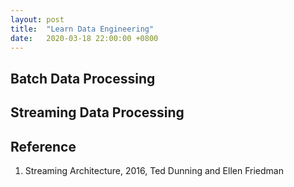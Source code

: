 ```yaml
---
layout: post
title:  "Learn Data Engineering"
date:   2020-03-18 22:00:00 +0800
---
```

## Batch Data Processing

## Streaming Data Processing

## Reference

1. Streaming Architecture, 2016, Ted Dunning and Ellen Friedman
